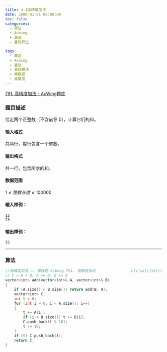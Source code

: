 ```yaml
---
title: 4.1高精度加法
date: 2000-01-01 00:00:00
toc: false
categories:
  - 算法
  - Acwing
  - 基础
  - 基础算法

tags:
  - 算法
  - Acwing
  - 基础
  - 基础算法
  - 模板题
  - 高精度
---
```


[791. 高精度加法 - AcWing题库](https://www.acwing.com/problem/content/793/)

### 题目描述
给定两个正整数（不含前导 $0$），计算它们的和。

#### 输入格式

共两行，每行包含一个整数。

#### 输出格式

共一行，包含所求的和。

#### 数据范围

$1 \le 整数长度 \le 100000$

#### 输入样例：

```
12
23
```

#### 输出样例：

```
35
```

---
### 算法

```cpp
//高精度加法 —— 模板题 AcWing 791. 高精度加法                c[i]=a[i]+b[i]+t    t是进位
// C = A + B, A >= 0, B >= 0         
vector<int> add(vector<int>& A, vector<int>& B)             
{
    if (A.size() < B.size()) return add(B, A);
    vector<int> C;
    int t = 0;
    for (int i = 0; i < A.size(); i++)
    {
        t += A[i];
        if (i < B.size()) t += B[i];
        C.push_back(t % 10);
        t /= 10;
    }
    if (t) C.push_back(t);
    return C;
}
```
